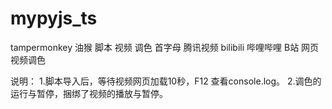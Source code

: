 # mypyjs_ts
tampermonkey 油猴 脚本 视频 调色 首字母 腾讯视频 bilibili 哔哩哔哩 B站 网页视频调色

说明：
1.脚本导入后，等待视频网页加载10秒，F12 查看console.log。
2.调色的运行与暂停，捆绑了视频的播放与暂停。
